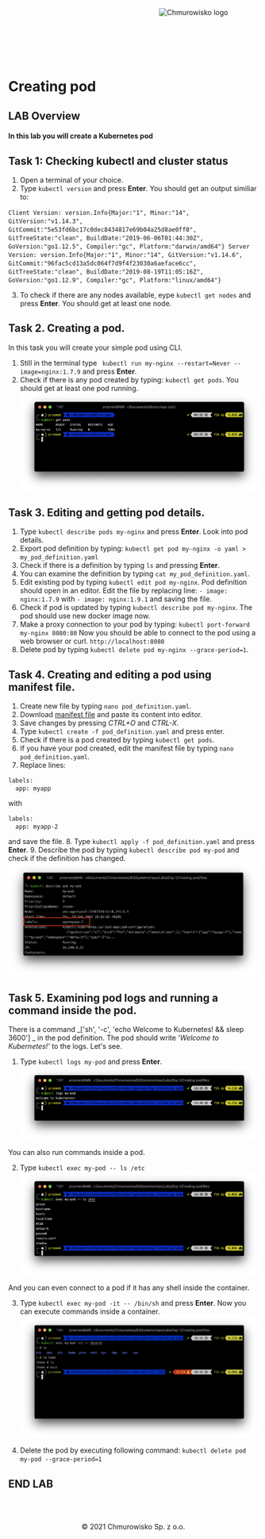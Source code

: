 <img src="../../img/logo.png" alt="Chmurowisko logo" width="200" align="right">
<br><br>
<br><br>
<br><br>

# Creating pod

## LAB Overview

#### In this lab you will create a Kubernetes pod

## Task 1: Checking kubectl and cluster status

1. Open a terminal of your choice.
2. Type `kubectl version` and press **Enter**.
   You should get an output similiar to:

`Client Version: version.Info{Major:"1", Minor:"14", GitVersion:"v1.14.3", GitCommit:"5e53fd6bc17c0dec8434817e69b04a25d8ae0ff0", GitTreeState:"clean", BuildDate:"2019-06-06T01:44:30Z", GoVersion:"go1.12.5", Compiler:"gc", Platform:"darwin/amd64"} Server Version: version.Info{Major:"1", Minor:"14", GitVersion:"v1.14.6", GitCommit:"96fac5cd13a5dc064f7d9f4f23030a6aeface6cc", GitTreeState:"clean", BuildDate:"2019-08-19T11:05:16Z", GoVersion:"go1.12.9", Compiler:"gc", Platform:"linux/amd64"} `

3. To check if there are any nodes available, eype `kubectl get nodes` and press **Enter**.
   You should get at least one node.

## Task 2. Creating a pod.

In this task you will create your simple pod using CLI.

1. Still in the terminal type
   ` kubectl run my-nginx --restart=Never --image=nginx:1.7.9` and press **Enter**.
2. Check if there is any pod created by typing: `kubectl get pods`.
   You should get at least one pod running.
   ![img](./img/get_pods.png)

## Task 3. Editing and getting pod details.

1. Type `kubectl describe pods my-nginx` and press **Enter**.
   Look into pod details.
2. Export pod definition by typing: `kubectl get pod my-nginx -o yaml > my_pod_definition.yaml`
3. Check if there is a definition by typing `ls` and pressing **Enter**.
4. You can examine the definition by typing `cat my_pod_definition.yaml`.
5. Edit existing pod by typing `kubectl edit pod my-nginx`.
   Pod definition should open in an editor. Edit the file by replacing line:
   `- image: nginx:1.7.9` with `- image: nginx:1.9.1` and saving the file.
6. Check if pod is updated by typing `kubectl describe pod my-nginx`. The pod should use new docker image now.
7. Make a proxy connection to your pod by typing:
   `kubectl port-forward my-nginx 8080:80`
   Now you should be able to connect to the pod using a web browser or curl. `http://localhost:8080`
8. Delete pod by typing `kubectl delete pod my-nginx --grace-period=1`.

## Task 4. Creating and editing a pod using manifest file.

1. Create new file by typing `nano pod_definition.yaml`.
2. Download [manifest file](./files/pod_definition.yaml) and paste its content into editor.
3. Save changes by pressing _CTRL+O_ and _CTRL-X_.
4. Type `kubectl create -f pod_definition.yaml` and press enter.
5. Check if there is a pod created by typing `kubectl get pods`.
6. If you have your pod created, edit the manifest file by typing `nano pod_definition.yaml`.
7. Replace lines:

```
labels:
  app: myapp
```

with

```
labels:
  app: myapp-2
```

and save the file. 8. Type `kubectl apply -f pod_definition.yaml` and press **Enter**. 9. Describe the pod by typing `kubectl describe pod my-pod` and check if the definition has changed.
![img](./img/pod_definition_changed.png)

## Task 5. Examining pod logs and running a command inside the pod.

There is a command _['sh', '-c', 'echo Welcome to Kubernetes! && sleep 3600'] _ in the pod definition. The pod should write _'Welcome to Kubernetes!'_ to the logs. Let's see.

1. Type `kubectl logs my-pod` and press **Enter**.
   ![img](./img/logs.png)

You can also run commands inside a pod.

2. Type `kubectl exec my-pod -- ls /etc`
   ![img](./img/exec.png)

And you can even connect to a pod if it has any shell inside the container.

3. Type `kubectl exec my-pod -it -- /bin/sh` and press **Enter**.
   Now you can execute commands inside a container.
   ![img](./img/connect.png)

4. Delete the pod by executing following command:
   `kubectl delete pod my-pod --grace-period=1`

## END LAB

<br><br>

<center><p>&copy; 2021 Chmurowisko Sp. z o.o.<p></center>
